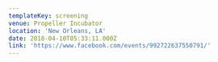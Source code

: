 ```yaml
---
templateKey: screening
venue: Propeller Incubator
location: 'New Orleans, LA'
date: 2018-04-10T05:33:11.000Z
link: 'https://www.facebook.com/events/992722637550791/'
---
```


